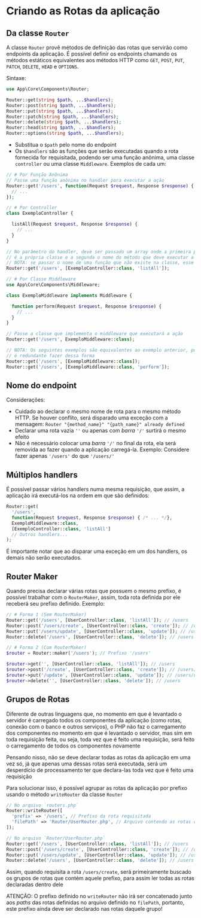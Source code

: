 # Criando as Rotas da aplicação

## Da classe `Router`

A classe `Router` provê métodos de definição das rotas que servirão como endpoints da aplicação. É possível definir os endpoints chamando os métodos estáticos equivalentes aos métodos HTTP como `GET`, `POST`, `PUT`, `PATCH`, `DELETE`, `HEAD` e `OPTIONS`.

Sintaxe:
```php
use App\Core\Components\Router;

Router::get(string $path, ...$handlers);
Router::post(string $path, ...$handlers);
Router::put(string $path, ...$handlers);
Router::patch(string $path, ...$handlers);
Router::delete(string $path, ...$handlers);
Router::head(string $path, ...$handlers);
Router::options(string $path, ...$handlers);
```

- Substitua o `$path` pelo nome do endpoint
- Os `$handlers` são as funções que serão executadas quando a rota fornecida for requisitada, podendo ser uma função anônima, uma classe `controller` ou uma classe `Middleware`. Exemplos de cada um:

```php
// # Por Função Anônima
// Passe uma função anônima no handler para executar a ação
Router::get('/users', function(Request $request, Response $response) {
  // ...
});

// # Por Controller
class ExemploController {

  listAll(Request $request, Response $response) {
    // ...
  }
}

// No parâmetro do handler, deve ser passado um array onde a primeira posição
// é a própria classe e a segunda o nome do método que deve executar a ação
// NOTA: se passar o nome de uma função que não existe na classe, esse handler será ignorado!
Router::get('/users', [ExemploController::class, 'listAll']);

// # Por Classe Middleware
use App\Core\Components\Middleware;

class ExemploMiddleware implements Middleware {

  function perform(Request $request, Response $response) {
    // ...
  }
}

// Passe a classe que implementa o middleware que executará a ação
Router::get('/users', ExemploMiddleware::class);

// NOTA: Os seguintes exemplos são equivalentes ao exemplo anterior, portanto,
// é redundante fazer dessa forma
Router::get('/users', [ExemploMiddleware::class]);
Router::get('/users', [ExemploMiddleware::class, 'perform']);
```

## Nome do endpoint

Considerações:
- Cuidado ao declarar o mesmo nome de rota para o mesmo método HTTP. Se houver conflito, será disparado uma exceção com a mensagem: `Router "{method_name}" "{path_name}" already defined` 
- Declarar uma rota vazia `''` ou apenas com *barra* `'/'` surtirá o mesmo efeito
- Não é necessário colocar uma *barra* `'/'` no final da rota, ela será removida ao fazer quando a aplicação carregá-la. Exemplo: Considere fazer apenas `'/users'` do que `'/users/'`

## Múltiplos handlers

É possível passar vários handlers numa mesma requisição, que assim, a aplicação irá executá-los na ordem em que são definidos:

```php
Router::get(
  '/users',
  function(Request $request, Response $response) { /* ... */},
  ExemploMiddleware::class,
  [ExemploController::class, 'listAll']
  // Outros handlers...
);
```

É importante notar que ao disparar uma exceção em um dos handlers, os demais não serão executados.

## Router Maker

Quando precisa declarar várias rotas que possuem o mesmo prefixo, é possível trabalhar com o `RouterMaker`, assim, toda rota definida por ele receberá seu prefixo definido. Exemplo:

```php
// # Forma 1 (Sem RouterMaker)
Router::get('/users', [UserController::class, 'listAll']); // /users
Router::post('/users/create', [UserController::class, 'create']); // /users/create
Router::put('/users/update', [UserController::class, 'update']); // /users/update
Router::delete('/users', [UserController::class, 'delete']); // /users

// # Forma 2 (Com RouterMaker)
$router = Router::maker('/users'); // Prefixo '/users'

$router->get('', [UserController::class, 'listAll']); // /users
$router->post('/create', [UserController::class, 'create']); // /users/create
$router->put('/update', [UserController::class, 'update']); // /users/update
$router->delete('', [UserController::class, 'delete']); // /users
```

## Grupos de Rotas

Diferente de outras linguagens que, no momento em que é levantado o servidor é carregado todos os componentes da aplicação (como rotas, conexão com o banco e outros serviços), o PHP não faz o carregamento dos componentes no momento em que é levantado o servidor, mas sim em toda requisição feita, ou seja, toda vez que é feito uma requisição, será feito o carregamento de todos os componentes novamente

Pensando nisso, não se deve declarar todas as rotas da aplicação em uma vez só, já que apenas uma dessas rotas será executada, será um desperdício de processamento ter que declara-las toda vez que é feito uma requisição

Para solucionar isso, é possível agrupar as rotas da aplicação por prefixo usando o método `writeRouter` da classe `Router`

```php
// No arquivo `routers.php`
Router::writeRouter([
  'prefix' => '/users', // Prefixo da rota requisitada
  'filePath' => 'Router/UserRouter.php', // Arquivo contendo as rotas deste grupo
]);

// No arquivo `Router/UserRouter.php`
Router::get('/users', [UserController::class, 'listAll']); // /users
Router::post('/users/create', [UserController::class, 'create']); // /users/create
Router::put('/users/update', [UserController::class, 'update']); // /users/update
Router::delete('/users', [UserController::class, 'delete']); // /users
```

Assim, quando requisita a rota `/users/create`, será primeiramente buscado os grupos de rotas que contém aquele prefixo, para assim ler todas as rotas declaradas dentro dele

ATENÇÃO: O prefixo definido no `writeRouter` não irá ser concatenado junto aos *paths* das rotas definidas no arquivo definido no `filePath`, portanto, este prefixo ainda deve ser declarado nas rotas daquele grupo!